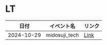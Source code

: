 # LT

| 日付       | イベント名    | リンク                                                 |
| ---------- | ------------- | ------------------------------------------------------ |
| 2024-10-29 | midosuji_tech | [Link](https://www.orangekame3.net/LT/midousuji-tech/) |
